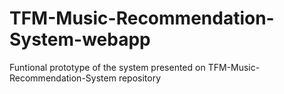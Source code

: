 # TFM-Music-Recommendation-System-webapp
Funtional prototype of the system presented on TFM-Music-Recommendation-System repository
